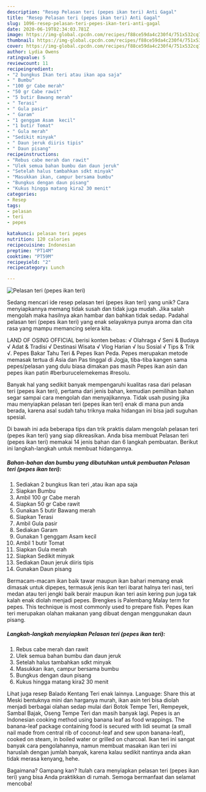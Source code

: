 ```yaml
---
description: "Resep Pelasan teri (pepes ikan teri) Anti Gagal"
title: "Resep Pelasan teri (pepes ikan teri) Anti Gagal"
slug: 1096-resep-pelasan-teri-pepes-ikan-teri-anti-gagal
date: 2020-06-19T02:34:03.781Z
image: https://img-global.cpcdn.com/recipes/f88ce59da4c230f4/751x532cq70/pelasan-teri-pepes-ikan-teri-foto-resep-utama.jpg
thumbnail: https://img-global.cpcdn.com/recipes/f88ce59da4c230f4/751x532cq70/pelasan-teri-pepes-ikan-teri-foto-resep-utama.jpg
cover: https://img-global.cpcdn.com/recipes/f88ce59da4c230f4/751x532cq70/pelasan-teri-pepes-ikan-teri-foto-resep-utama.jpg
author: Lydia Owens
ratingvalue: 5
reviewcount: 11
recipeingredient:
- "2 bungkus Ikan teri atau ikan apa saja"
- " Bumbu"
- "100 gr Cabe merah"
- "50 gr Cabe rawit"
- "5 butir Bawang merah"
- " Terasi"
- " Gula pasir"
- " Garam"
- "1 genggam Asam  kecil"
- "1 butir Tomat"
- " Gula merah"
- "Sedikit minyak"
- " Daun jeruk diiris tipis"
- " Daun pisang"
recipeinstructions:
- "Rebus cabe merah dan rawit"
- "Ulek semua bahan bumbu dan daun jeruk"
- "Setelah halus tambahkan sdkt minyak"
- "Masukkan ikan, campur bersama bumbu"
- "Bungkus dengan daun pisang"
- "Kukus hingga matang kira2 30 menit"
categories:
- Resep
tags:
- pelasan
- teri
- pepes

katakunci: pelasan teri pepes 
nutrition: 120 calories
recipecuisine: Indonesian
preptime: "PT14M"
cooktime: "PT59M"
recipeyield: "2"
recipecategory: Lunch

---
```



![Pelasan teri (pepes ikan teri)](https://img-global.cpcdn.com/recipes/f88ce59da4c230f4/751x532cq70/pelasan-teri-pepes-ikan-teri-foto-resep-utama.jpg)

Sedang mencari ide resep pelasan teri (pepes ikan teri) yang unik? Cara menyiapkannya memang tidak susah dan tidak juga mudah. Jika salah mengolah maka hasilnya akan hambar dan bahkan tidak sedap. Padahal pelasan teri (pepes ikan teri) yang enak selayaknya punya aroma dan cita rasa yang mampu memancing selera kita.

LAND OF OSING OFFICIAL berisi konten bebas: √ Olahraga √ Seni &amp; Budaya √ Adat &amp; Tradisi √ Destinasi Wisata √ Vlog Harian √ Isu Sosial √ Tips &amp; Trik √. Pepes Bakar Tahu Teri &amp; Pepes Ikan Peda. Pepes merupakan metode memasak tertua di Asia dan Pas tinggal di Jogja, tiba-tiba kangen sama pepes/pelasan yang dulu biasa dimakan pas masih Pepes ikan asin dan pepes ikan patin #berburucelemekemas #resolu.

Banyak hal yang sedikit banyak mempengaruhi kualitas rasa dari pelasan teri (pepes ikan teri), pertama dari jenis bahan, kemudian pemilihan bahan segar sampai cara mengolah dan menyajikannya. Tidak usah pusing jika mau menyiapkan pelasan teri (pepes ikan teri) enak di mana pun anda berada, karena asal sudah tahu triknya maka hidangan ini bisa jadi suguhan spesial.


Di bawah ini ada beberapa tips dan trik praktis dalam mengolah pelasan teri (pepes ikan teri) yang siap dikreasikan. Anda bisa membuat Pelasan teri (pepes ikan teri) memakai 14 jenis bahan dan 6 langkah pembuatan. Berikut ini langkah-langkah untuk membuat hidangannya.

<!--inarticleads1-->

##### Bahan-bahan dan bumbu yang dibutuhkan untuk pembuatan Pelasan teri (pepes ikan teri):

1. Sediakan 2 bungkus Ikan teri ,atau ikan apa saja
1. Siapkan  Bumbu
1. Ambil 100 gr Cabe merah
1. Siapkan 50 gr Cabe rawit
1. Gunakan 5 butir Bawang merah
1. Siapkan  Terasi
1. Ambil  Gula pasir
1. Sediakan  Garam
1. Gunakan 1 genggam Asam  kecil
1. Ambil 1 butir Tomat
1. Siapkan  Gula merah
1. Siapkan Sedikit minyak
1. Sediakan  Daun jeruk diiris tipis
1. Gunakan  Daun pisang


Bermacam-macam ikan baik tawar maupun ikan bahari memang enak dimasak untuk dipepes, termasuk jenis ikan teri ibarat halnya teri nasi, teri medan atau teri jengki baik berair maupun ikan teri asin kering pun juga tak kalah enak diolah menjadi pepes. Brengkes is Palembang Malay term for pepes. This technique is most commonly used to prepare fish. Pepes ikan teri merupakan olahan makanan yang dibuat dengan menggunakan daun pisang. 

<!--inarticleads2-->

##### Langkah-langkah menyiapkan Pelasan teri (pepes ikan teri):

1. Rebus cabe merah dan rawit
1. Ulek semua bahan bumbu dan daun jeruk
1. Setelah halus tambahkan sdkt minyak
1. Masukkan ikan, campur bersama bumbu
1. Bungkus dengan daun pisang
1. Kukus hingga matang kira2 30 menit


Lihat juga resep Balado Kentang Teri enak lainnya. Language: Share this at Meski bentuknya mini dan harganya murah, ikan asin teri bisa diolah menjadi berbagai olahan sedap mulai dari Botok Tempe Teri, Rempeyek, Sambal Bajak, Oseng Tempe Teri dan masih banyak lagi. Pepes is an Indonesian cooking method using banana leaf as food wrappings. The banana-leaf package containing food is secured with lidi seumat (a small nail made from central rib of coconut-leaf and sew upon banana-leaf), cooked on steam, in boiled water or grilled on charcoal. Ikan teri ini sangat banyak cara pengolahannya, namun membuat masakan ikan teri ini haruslah dengan jumlah banyak, karena kalau sedikit nantinya anda akan tidak merasa kenyang, hehe. 

Bagaimana? Gampang kan? Itulah cara menyiapkan pelasan teri (pepes ikan teri) yang bisa Anda praktikkan di rumah. Semoga bermanfaat dan selamat mencoba!

